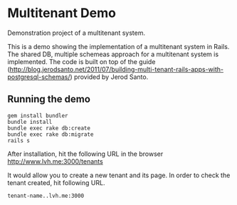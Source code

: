 Multitenant Demo
====================

Demonstration project of a multitenant system.

This is a demo showing the implementation of a multitenant system in Rails. The shared DB, multiple schemeas approach for a multitenant system is implemented. The code is built on top of the guide (http://blog.jerodsanto.net/2011/07/building-multi-tenant-rails-apps-with-postgresql-schemas/) provided by Jerod Santo.

## Running the demo


    gem install bundler
    bundle install
    bundle exec rake db:create
    bundle exec rake db:migrate
    rails s


After installation, hit the following URL in the browser
    http://www.lvh.me:3000/tenants

It would allow you to create a new tenant and its page.
In order to check the tenant created, hit following URL.

    tenant-name..lvh.me:3000